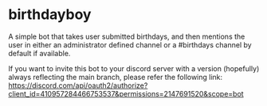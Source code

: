 # birthdayboy

A simple bot that takes user submitted birthdays, and then mentions the user in either an administrator defined channel or a #birthdays channel by default if available.

If you want to invite this bot to your discord server with a version (hopefully) always reflecting the main branch, please refer the following link:
https://discord.com/api/oauth2/authorize?client_id=410957284466753537&permissions=2147691520&scope=bot
